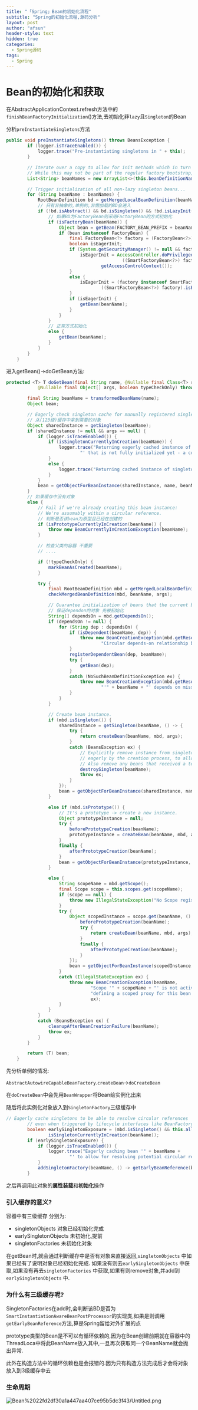 ```yaml
---
title: "「Spring」Bean的初始化流程"
subtitle: "Spring的初始化流程,源码分析"
layout: post
author: "afsun"
header-style: text
hidden: true
categories:
  - Spring源码
tags:
  - Spring
---
```

# Bean的初始化和获取

在AbstractApplicationContext.refresh方法中的`finishBeanFactoryInitialization`()方法,去初始化非`lazy`且`Singleton`的Bean

分析`preInstantiateSingletons`方法

```java
public void preInstantiateSingletons() throws BeansException {
		if (logger.isTraceEnabled()) {
			logger.trace("Pre-instantiating singletons in " + this);
		}

		// Iterate over a copy to allow for init methods which in turn register new bean definitions.
		// While this may not be part of the regular factory bootstrap, it does otherwise work fine.
		List<String> beanNames = new ArrayList<>(this.beanDefinitionNames);

		// Trigger initialization of all non-lazy singleton beans...
		for (String beanName : beanNames) {
			RootBeanDefinition bd = getMergedLocalBeanDefinition(beanName);
			// 只有非抽象的,单例的,非懒加载的BD会进入
			if (!bd.isAbstract() && bd.isSingleton() && !bd.isLazyInit()) {
				// 如果BD为FactoryBean则采用FactoryBean的方式初始化
				if (isFactoryBean(beanName)) {
					Object bean = getBean(FACTORY_BEAN_PREFIX + beanName);
					if (bean instanceof FactoryBean) {
						final FactoryBean<?> factory = (FactoryBean<?>) bean;
						boolean isEagerInit;
						if (System.getSecurityManager() != null && factory instanceof SmartFactoryBean) {
							isEagerInit = AccessController.doPrivileged((PrivilegedAction<Boolean>)
											((SmartFactoryBean<?>) factory)::isEagerInit,
									getAccessControlContext());
						}
						else {
							isEagerInit = (factory instanceof SmartFactoryBean &&
									((SmartFactoryBean<?>) factory).isEagerInit());
						}
						if (isEagerInit) {
							getBean(beanName);
						}
					}
				}
				// 正常方式初始化
				else {
					getBean(beanName);
				}
			}
		}
	}
```

进入getBean()→doGetBean方法:

```java
protected <T> T doGetBean(final String name, @Nullable final Class<T> requiredType,
			@Nullable final Object[] args, boolean typeCheckOnly) throws BeansException {

		final String beanName = transformedBeanName(name);
		Object bean;

		// Eagerly check singleton cache for manually registered singletons.
		// 从(123级)缓存中拿到需要的对象
		Object sharedInstance = getSingleton(beanName);
		if (sharedInstance != null && args == null) {
			if (logger.isTraceEnabled()) {
				if (isSingletonCurrentlyInCreation(beanName)) {
					logger.trace("Returning eagerly cached instance of singleton bean '" + beanName +
							"' that is not fully initialized yet - a consequence of a circular reference");
				}
				else {
					logger.trace("Returning cached instance of singleton bean '" + beanName + "'");
				}
			}
			bean = getObjectForBeanInstance(sharedInstance, name, beanName, null);
		}
		// 如果缓存中没有对象
		else {
			// Fail if we're already creating this bean instance:
			// We're assumably within a circular reference.
			// 判断是否该bean为原型且已经在创建的
			if (isPrototypeCurrentlyInCreation(beanName)) {
				throw new BeanCurrentlyInCreationException(beanName);
			}

			// 检查父类的容器 不重要
			// ....

			if (!typeCheckOnly) {
				markBeanAsCreated(beanName);
			}

			try {
				final RootBeanDefinition mbd = getMergedLocalBeanDefinition(beanName);
				checkMergedBeanDefinition(mbd, beanName, args);

				// Guarantee initialization of beans that the current bean depends on.
				// 保证dependon的对象 先被初始化
				String[] dependsOn = mbd.getDependsOn();
				if (dependsOn != null) {
					for (String dep : dependsOn) {
						if (isDependent(beanName, dep)) {
							throw new BeanCreationException(mbd.getResourceDescription(), beanName,
									"Circular depends-on relationship between '" + beanName + "' and '" + dep + "'");
						}
						registerDependentBean(dep, beanName);
						try {
							getBean(dep);
						}
						catch (NoSuchBeanDefinitionException ex) {
							throw new BeanCreationException(mbd.getResourceDescription(), beanName,
									"'" + beanName + "' depends on missing bean '" + dep + "'", ex);
						}
					}
				}

				// Create bean instance.
				if (mbd.isSingleton()) {
					sharedInstance = getSingleton(beanName, () -> {
						try {
							return createBean(beanName, mbd, args);
						}
						catch (BeansException ex) {
							// Explicitly remove instance from singleton cache: It might have been put there
							// eagerly by the creation process, to allow for circular reference resolution.
							// Also remove any beans that received a temporary reference to the bean.
							destroySingleton(beanName);
							throw ex;
						}
					});
					bean = getObjectForBeanInstance(sharedInstance, name, beanName, mbd);
				}

				else if (mbd.isPrototype()) {
					// It's a prototype -> create a new instance.
					Object prototypeInstance = null;
					try {
						beforePrototypeCreation(beanName);
						prototypeInstance = createBean(beanName, mbd, args);
					}
					finally {
						afterPrototypeCreation(beanName);
					}
					bean = getObjectForBeanInstance(prototypeInstance, name, beanName, mbd);
				}

				else {
					String scopeName = mbd.getScope();
					final Scope scope = this.scopes.get(scopeName);
					if (scope == null) {
						throw new IllegalStateException("No Scope registered for scope name '" + scopeName + "'");
					}
					try {
						Object scopedInstance = scope.get(beanName, () -> {
							beforePrototypeCreation(beanName);
							try {
								return createBean(beanName, mbd, args);
							}
							finally {
								afterPrototypeCreation(beanName);
							}
						});
						bean = getObjectForBeanInstance(scopedInstance, name, beanName, mbd);
					}
					catch (IllegalStateException ex) {
						throw new BeanCreationException(beanName,
								"Scope '" + scopeName + "' is not active for the current thread; consider " +
								"defining a scoped proxy for this bean if you intend to refer to it from a singleton",
								ex);
					}
				}
			}
			catch (BeansException ex) {
				cleanupAfterBeanCreationFailure(beanName);
				throw ex;
			}
		}

		return (T) bean;
	}
```

先分析单例的情况:

`AbstractAutowireCapableBeanFactory`.`createBean`→`doCreateBean`

在`doCreateBean`中会先用`BeanWrapper`将Bean给实例化出来

随后将此实例化对象放入到`SingletonFactory`三级缓存中

```java
// Eagerly cache singletons to be able to resolve circular references
		// even when triggered by lifecycle interfaces like BeanFactoryAware.
		boolean earlySingletonExposure = (mbd.isSingleton() && this.allowCircularReferences &&
				isSingletonCurrentlyInCreation(beanName));
		if (earlySingletonExposure) {
			if (logger.isTraceEnabled()) {
				logger.trace("Eagerly caching bean '" + beanName +
						"' to allow for resolving potential circular references");
			}
			addSingletonFactory(beanName, () -> getEarlyBeanReference(beanName, mbd, bean));
		}
```

之后再调用此对象的**属性装载**和**初始化**操作

### 引入缓存的意义?

容器中有三级缓存 分别为:

- singletonObjects  对象已经初始化完成
- earlySingletonObjects 未初始化,提前
- singletonFactories 未初始化对象

在getBean时,就会通过判断缓存中是否有对象来直接返回,`singletonObjects` 中如果已经有了说明对象已经初始化完成. 如果没有则去`earlySingletonObjects` 中获取,如果没有再去`singletonFactories` 中获取,如果有则remove对象,并add到`earlySingletonObjects` 中.

### 为什么有三级缓存呢?

SingletonFactories在add时,会判断该BD是否为`SmartInstantiationAwareBeanPostProcessor`的实现类,如果是则调用`getEarlyBeanReference`方法,算是Spring留给对外扩展的点

prototype类型的Bean是不可以有循环依赖的,因为在Bean创建前期就在容器中的ThreadLoca中将此BeanName放入其中,一旦再次获取同一个BeanName就会抛出异常.

此外在构造方法中的循环依赖也是会报错的.因为只有构造方法完成后才会将对象放入到3级缓存中去

### 生命周期

![Bean%2022fd2df30a1a447aa407ce95b5dc3f43/Untitled.png](http://tuchuansun.oss-cn-hangzhou.aliyuncs.com/typora/202005/09/141721-429567.png)